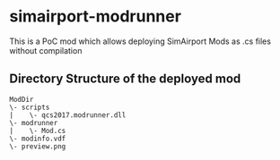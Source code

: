 # simairport-modrunner
This is a PoC mod which allows deploying SimAirport Mods as .cs files without compilation

## Directory Structure of the deployed mod

    ModDir
    \- scripts
    |    \- qcs2017.modrunner.dll
    \- modrunner
    |    \- Mod.cs
    \- modinfo.vdf
    \- preview.png

